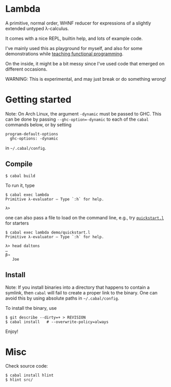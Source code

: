 Lambda
======

A primitive, normal order, WHNF reducer for expressions of a slightly
extended untyped λ-calculus.

It comes with a nice REPL, builtin help, and lots of example code.

I've mainly used this as playground for myself, and also for some
demonstrations while [teaching functional
programming](http://stefan-klinger.de/#lect_kdp).

On the inside, it might be a bit messy since I've used code that
emerged on different occasions.

WARNING: This is experimental, and may just break or do something wrong!


Getting started
===============

Note: On Arch Linux, the argument `-dynamic` must be passed to GHC.
This can be done by passing `--ghc-option=-dynamic` to each of the
`cabal` commands below, or by setting

    program-default-options
      ghc-options: -dynamic

in `~/.cabal/config`.


Compile
-------

    $ cabal build

To run it, type

    $ cabal exec lambda
    Primitive λ-evaluator — Type `:h` for help.

    λ>


one can also pass a file to load on the command line, e.g., try
[`quickstart.l`](demo/quickstart.l) for starters

    $ cabal exec lambda demo/quickstart.l
    Primitive λ-evaluator — Type `:h` for help.

    λ> head daltons
    …
    β→
       Joe


Install
-------

Note: If you install binaries into a directory that happens to contain
a symlink, then `cabal` will fail to create a proper link to the
binary.  One can avoid this by using absolute paths in `~/.cabal/config`.

To install the binary, use

    $ git describe --dirty=+ > REVISION
    $ cabal install   # --overwrite-policy=always

Enjoy!


Misc
====

Check source code:

    $ cabal install hlint
    $ hlint src/
